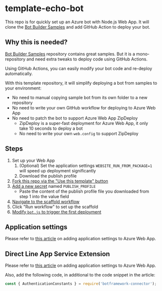 # template-echo-bot

This repo is for quickly set up an Azure bot with Node.js Web App. It will clone the [Bot Builder Samples](https://github.com/microsoft/BotBuilder-Samples/) and add GitHub Action to deploy your bot.

## Why this is needed?

[Bot Builder Samples](https://github.com/microsoft/BotBuilder-Samples/) repository contains great samples. But it is a mono-repository and need extra tweaks to deploy code using GitHub Actions.

Using GitHub Actions, you can easily modify your bot code and re-deploy automatically.

With this template repository, it will simplify deploying a bot from samples to your environment:

- No need to manual copying sample bot from its own folder to a new repository
- No need to write your own GitHub workflow for deploying to Azure Web App
- No need to patch the bot to support Azure Web App ZipDeploy
   - ZipDeploy is a super-fast deployment for Azure Web App, it only take 10 seconds to deploy a bot
   - No need to write your own `web.config` to support ZipDeploy

## Steps

1. Set up your Web App
   1. (Optional) Set the application settings `WEBSITE_RUN_FROM_PACKAGE=1` will speed up deployment significantly
   1. Download the publish profile
1. [Fork this repo via the "Use this template" button](https://github.com/compulim/template-echo-bot/generate)
1. [Add a new secret](../../settings/secrets/actions/new) named `PUBLISH_PROFILE`
   - Paste the content of the publish profile file you downloaded from step 1 into the value field
1. [Navigate to the scaffold workflow](../../actions/workflows/set-up-scaffold.yaml)
1. Click "Run workflow" to set up the scaffold
1. [Modify `bot.js` to trigger the first deployment](../../edit/main/bot.js)

## Application settings

Please refer to [this article](https://learn.microsoft.com/en-us/azure/bot-service/bot-builder-authentication?view=azure-bot-service-4.0&tabs=multitenant%2Caadv2%2Cjavascript#bot-identity-information) on adding application settings to Azure Web App.

## Direct Line App Service Extension

Please refer to [this article](https://learn.microsoft.com/en-us/azure/bot-service/bot-service-channel-directline-extension-node-bot?view=azure-bot-service-4.0) on adding application settings to Azure Web App.

Also, add the following code, in additional to the code snippet in the article:

```ts
const { AuthenticationConstants } = require('botframework-connector');
```
